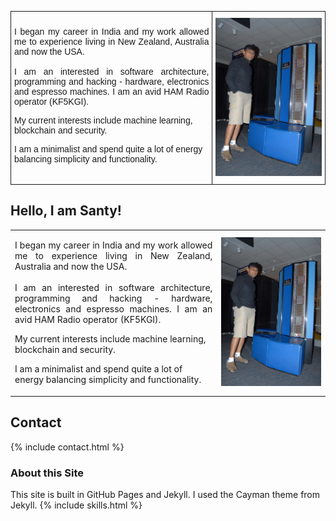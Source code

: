 
<style type="text/css">
.tg  {border-collapse:collapse;border-spacing:0;}
.tg td{font-family:Arial, sans-serif;font-size:14px;padding:10px 5px;border-style:solid;border-width:1px;overflow:hidden;word-break:normal;}
.tg th{font-family:Arial, sans-serif;font-size:14px;font-weight:normal;padding:10px 5px;border-style:solid;border-width:1px;overflow:hidden;word-break:normal;}
.tg .tg-yw4l{vertical-align:top}
@media screen and (max-width: 767px) {.tg {width: auto !important;}.tg col {width: auto !important;}.tg-wrap {overflow-x: auto;-webkit-overflow-scrolling: touch;}}
</style>
<div class="tg-wrap"><table class="tg">
  <tr>
    <td class="tg-yw4l"> <p align = "justify">
            I began my career in India and my work allowed me to experience living in New Zealand, Australia and now the USA. 
            <br>
            <br>
             I am an interested in software architecture, programming and hacking - hardware, electronics and espresso machines. I am an avid HAM Radio operator (KF5KGI). <br>

My current interests include machine learning, blockchain and security. <br>

I am a minimalist and spend quite a lot of energy balancing simplicity and functionality.<br>
</p></td>
    <td class="tg-yw4l"><img src = "/images/santy_cray.jpg"></td>
  </tr>
</table></div>



## Hello, I am Santy!
<div>
<!-- Main intro section -->
<table class="main_page_table">
    <tr>
        <td>
        <p align = "justify">
            I began my career in India and my work allowed me to experience living in New Zealand, Australia and now the USA. 
            <br>
            <br>
             I am an interested in software architecture, programming and hacking - hardware, electronics and espresso machines. I am an avid HAM Radio operator (KF5KGI). <br>

My current interests include machine learning, blockchain and security. <br>

I am a minimalist and spend quite a lot of energy balancing simplicity and functionality.<br>
</p>
        </td>
        <td>
        <img src = "/images/santy_cray.jpg">
        </td>
    </tr>
</table>

</div>

## Contact 

{% include contact.html %}

### About this Site

This site is built in GitHub Pages and Jekyll. I used the Cayman theme from Jekyll.
{% include skills.html %}
